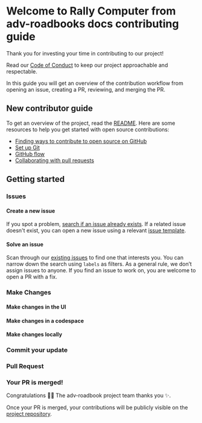 # Welcome to Rally Computer from adv-roadbooks docs contributing guide <!-- omit in toc -->

Thank you for investing your time in contributing to our project!

Read our [Code of Conduct](./CODE_OF_CONDUCT.md) to keep our project approachable and respectable.

In this guide you will get an overview of the contribution workflow from opening an issue, creating a PR, reviewing, and merging the PR.

## New contributor guide

To get an overview of the project, read the [README](README.md). Here are some resources to help you get started with open source contributions:

- [Finding ways to contribute to open source on GitHub](https://docs.github.com/en/get-started/exploring-projects-on-github/finding-ways-to-contribute-to-open-source-on-github)
- [Set up Git](https://docs.github.com/en/get-started/quickstart/set-up-git)
- [GitHub flow](https://docs.github.com/en/get-started/quickstart/github-flow)
- [Collaborating with pull requests](https://docs.github.com/en/github/collaborating-with-pull-requests)

## Getting started

### Issues

#### Create a new issue

If you spot a problem, [search if an issue already exists](https://github.com/belcebus/rally-computer-py/issues). If a related issue doesn't exist, you can open a new issue using a relevant [issue template](https://github.com/belcebus/rally-computer-py/issues/new/choose). 

#### Solve an issue

Scan through our [existing issues](https://github.com/belcebus/rally-computer-py/issues) to find one that interests you. You can narrow down the search using `labels` as filters. As a general rule, we don’t assign issues to anyone. If you find an issue to work on, you are welcome to open a PR with a fix.

### Make Changes

#### Make changes in the UI

#### Make changes in a codespace

#### Make changes locally

### Commit your update

### Pull Request

### Your PR is merged!

Congratulations :tada::tada: The adv-roadbook project team thanks you :sparkles:. 

Once your PR is merged, your contributions will be publicly visible on the [project repository](https://github.com/belcebus/rally-computer-py). 
